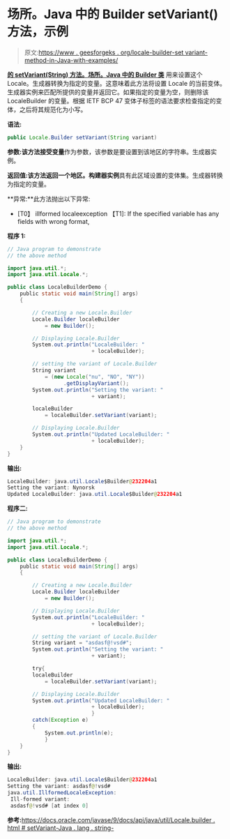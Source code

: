 # 场所。Java 中的 Builder setVariant()方法，示例

> 原文:[https://www . geesforgeks . org/locale-builder-set variant-method-in-Java-with-examples/](https://www.geeksforgeeks.org/locale-builder-setvariant-method-in-java-with-examples/)

**[的 **setVariant(String)** 方法。](https://www.geeksforgeeks.org/java-util-package-java/)[场所。Java 中的 Builder 类](https://www.geeksforgeeks.org/tag/java-locale-builder/)** 用来设置这个 Locale。生成器转换为指定的变量。这意味着此方法将设置 Locale 的当前变体。生成器实例来匹配所提供的变量并返回它。如果指定的变量为空，则删除该 LocaleBuilder 的变量。根据 IETF BCP 47 变体子标签的语法要求检查指定的变体，之后将其规范化为小写。

**语法:**

```java
public Locale.Builder setVariant(String variant)

```

**参数:**该方法接受**变量**作为参数，该参数是要设置到该地区的字符串。生成器实例。

**返回值:**该方法返回一个**地区。构建器实例**具有此区域设置的变体集。生成器转换为指定的变量。

**异常:**此方法抛出以下异常:

*   [T0】 illformed localeexception 【T1]: If the specified variable has any fields with wrong format,

**程序 1:**

```java
// Java program to demonstrate
// the above method

import java.util.*;
import java.util.Locale.*;

public class LocaleBuilderDemo {
    public static void main(String[] args)
    {

        // Creating a new Locale.Builder
        Locale.Builder localeBuilder
            = new Builder();

        // Displaying Locale.Builder
        System.out.println("LocaleBuilder: "
                           + localeBuilder);

        // setting the variant of Locale.Builder
        String variant
            = (new Locale("nu", "NO", "NY"))
                  .getDisplayVariant();
        System.out.println("Setting the variant: "
                           + variant);

        localeBuilder
            = localeBuilder.setVariant(variant);

        // Displaying Locale.Builder
        System.out.println("Updated LocaleBuilder: "
                           + localeBuilder);
    }
}
```

**输出:**

```java
LocaleBuilder: java.util.Locale$Builder@232204a1
Setting the variant: Nynorsk
Updated LocaleBuilder: java.util.Locale$Builder@232204a1

```

**程序二:**

```java
// Java program to demonstrate
// the above method

import java.util.*;
import java.util.Locale.*;

public class LocaleBuilderDemo {
    public static void main(String[] args)
    {

        // Creating a new Locale.Builder
        Locale.Builder localeBuilder
            = new Builder();

        // Displaying Locale.Builder
        System.out.println("LocaleBuilder: "
                           + localeBuilder);

        // setting the variant of Locale.Builder
        String variant = "asdasf@!vsd#";
        System.out.println("Setting the variant: "
                           + variant);

        try{
        localeBuilder
            = localeBuilder.setVariant(variant);

        // Displaying Locale.Builder
        System.out.println("Updated LocaleBuilder: "
                           + localeBuilder);
                           }
        catch(Exception e)
        {
            System.out.println(e);
            }
    }
}
```

**输出:**

```java
LocaleBuilder: java.util.Locale$Builder@232204a1
Setting the variant: asdasf@!vsd#
java.util.IllformedLocaleException:
 Ill-formed variant:
 asdasf@!vsd# [at index 0]

```

**参考:**[https://docs.oracle.com/javase/9/docs/api/java/util/Locale.builder . html # setVariant-Java . lang . string-](https://docs.oracle.com/javase/9/docs/api/java/util/Locale.Builder.html#setVariant-java.lang.String-)